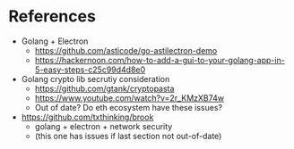 # References

- Golang + Electron
    - https://github.com/asticode/go-astilectron-demo
    - https://hackernoon.com/how-to-add-a-gui-to-your-golang-app-in-5-easy-steps-c25c99d4d8e0
- Golang crypto lib secrutiy consideration
    - https://github.com/gtank/cryptopasta
    - https://www.youtube.com/watch?v=2r_KMzXB74w
    - Out of date? Do eth ecosystem have these issues?
- https://github.com/txthinking/brook
    - golang + electron + network security
    - (this one has issues if last section not out-of-date)
